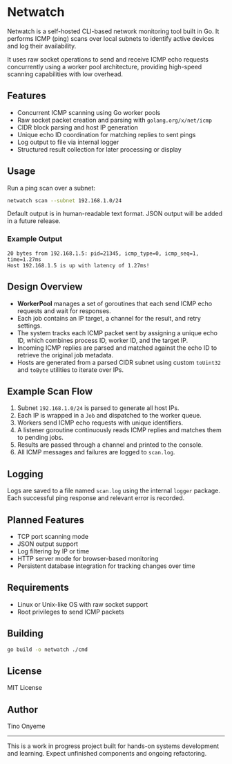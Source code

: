 # Netwatch

Netwatch is a self-hosted CLI-based network monitoring tool built in Go. It performs ICMP (ping) scans over local subnets to identify active devices and log their availability.

It uses raw socket operations to send and receive ICMP echo requests concurrently using a worker pool architecture, providing high-speed scanning capabilities with low overhead.

## Features

- Concurrent ICMP scanning using Go worker pools  
- Raw socket packet creation and parsing with `golang.org/x/net/icmp`  
- CIDR block parsing and host IP generation  
- Unique echo ID coordination for matching replies to sent pings  
- Log output to file via internal logger  
- Structured result collection for later processing or display  

## Usage

Run a ping scan over a subnet:

```sh
netwatch scan --subnet 192.168.1.0/24
```

Default output is in human-readable text format. JSON output will be added in a future release.

### Example Output

```text
20 bytes from 192.168.1.5: pid=21345, icmp_type=0, icmp_seq=1, time=1.27ms
Host 192.168.1.5 is up with latency of 1.27ms!
```

## Design Overview

- **WorkerPool** manages a set of goroutines that each send ICMP echo requests and wait for responses.  
- Each job contains an IP target, a channel for the result, and retry settings.  
- The system tracks each ICMP packet sent by assigning a unique echo ID, which combines process ID, worker ID, and the target IP.  
- Incoming ICMP replies are parsed and matched against the echo ID to retrieve the original job metadata.  
- Hosts are generated from a parsed CIDR subnet using custom `toUint32` and `toByte` utilities to iterate over IPs.  

## Example Scan Flow

1. Subnet `192.168.1.0/24` is parsed to generate all host IPs.  
2. Each IP is wrapped in a `Job` and dispatched to the worker queue.  
3. Workers send ICMP echo requests with unique identifiers.  
4. A listener goroutine continuously reads ICMP replies and matches them to pending jobs.  
5. Results are passed through a channel and printed to the console.  
6. All ICMP messages and failures are logged to `scan.log`.

## Logging

Logs are saved to a file named `scan.log` using the internal `logger` package. Each successful ping response and relevant error is recorded.

## Planned Features

- TCP port scanning mode  
- JSON output support  
- Log filtering by IP or time  
- HTTP server mode for browser-based monitoring  
- Persistent database integration for tracking changes over time  

## Requirements

- Linux or Unix-like OS with raw socket support  
- Root privileges to send ICMP packets  

## Building

```sh
go build -o netwatch ./cmd
```

## License

MIT License

## Author

Tino Onyeme

---

This is a work in progress project built for hands-on systems development and learning. Expect unfinished components and ongoing refactoring.

